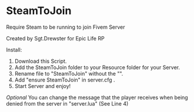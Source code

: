 # SteamToJoin
Require Steam to be running to join Fivem Server

Created by Sgt.Drewster for Epic Life RP

Install:
1. Download this Script.
2. Add the SteamToJoin folder to your Resource folder for your Server.
3. Rename file to "SteamToJoin" without the "".
4. Add "ensure SteamToJoin" in server.cfg .
5. Start Server and enjoy! 


*Optional*
You can change the message that the player receives when being denied from the server in "server.lua" (See Line 4)
